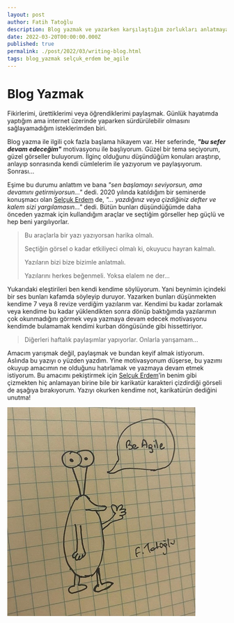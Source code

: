 ```yaml
---
layout: post
author: Fatih Tatoğlu
description: Blog yazmak ve yazarken karşılaştığım zorlukları anlatmaya çalıştım. Motivasyon kaynağım olacak bir yazı.
date: 2022-03-20T00:00:00.000Z
published: true
permalink: ./post/2022/03/writing-blog.html
tags: blog_yazmak selçuk_erdem be_agile
---
```


# Blog Yazmak

Fikirlerimi, ürettiklerimi veya öğrendiklerimi paylaşmak. Günlük hayatımda yaptığım ama internet üzerinde yaparken sürdürülebilir olmasını sağlayamadığım isteklerimden biri.

Blog yazma ile ilgili çok fazla başlama hikayem var. Her seferinde, ***"bu sefer devam edeceğim"*** motivasyonu ile başlıyorum. Güzel bir tema seçiyorum, güzel görseller buluyorum. İlginç olduğunu düşündüğüm konuları araştırıp, anlayıp sonrasında kendi cümlelerim ile yazıyorum ve paylaşıyorum. Sonrası...

Eşime bu durumu anlattım ve bana *"sen başlamayı seviyorsun, ama devamını getirmiyorsun..."* dedi. 2020 yılında katıldığım bir seminerde konuşmacı olan [Selçuk Erdem](https://twitter.com/selcukerdem) de, *"... yazdığınız veya çizdiğiniz defter ve kalem sizi yargılamasın..."* dedi. Bütün bunları düşündüğümde daha önceden yazmak için kullandığım araçlar ve seçtiğim görseller hep güçlü ve hep beni yargılıyorlar.

> Bu araçlarla bir yazı yazıyorsan harika olmalı.
>
> Seçtiğin görsel o kadar etkiliyeci olmalı ki, okuyucu hayran kalmalı.
>
> Yazıların bizi bize bizimle anlatmalı.
>
> Yazılarını herkes beğenmeli. Yoksa elalem ne der...

Yukarıdaki eleştirileri ben kendi kendime söylüyorum. Yani beynimin içindeki bir ses bunları kafamda söyleyip duruyor. Yazarken bunları düşünmekten kendime 7 veya 8 revize verdiğim yazılarım var. Kendimi bu kadar zorlamak veya kendime bu kadar yüklendikten sonra dönüp baktığımda yazılarımın çok okunmadığını görmek veya yazmaya devam edecek motivasyonu kendimde bulamamak kendimi kurban döngüsünde gibi hissettiriyor.

> Diğerleri haftalık paylaşımlar yapıyorlar. Onlarla yarışamam...

Amacım yarışmak değil, paylaşmak ve bundan keyif almak istiyorum. Aslında bu yazıyı o yüzden yazdım. Yine motivasyonum düşerse, bu yazımı okuyup amacımın ne olduğunu hatırlamak ve yazmaya devam etmek istiyorum. Bu amacımı pekiştirmek için [Selçuk Erdem](https://twitter.com/selcukerdem)’in benim gibi çizmekten hiç anlamayan birine bile bir karikatür karakteri çizdirdiği görseli de aşağıya bırakıyorum. Yazıyı okurken kendime not, karikatürün dediğini unutma!

[![Be Agile](../../../image/be-agile-cartoon.jpg "Be Agile")](https://www.instagram.com/p/CH2zB56hMWV)
